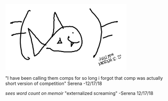 ![image](ironfish.png)

"I have been calling them comps for so long i forgot that comp was actually short version of competition" Serena -12/17/18

*sees word count on memoir* "externalized screaming" -Serena 12/17/18


